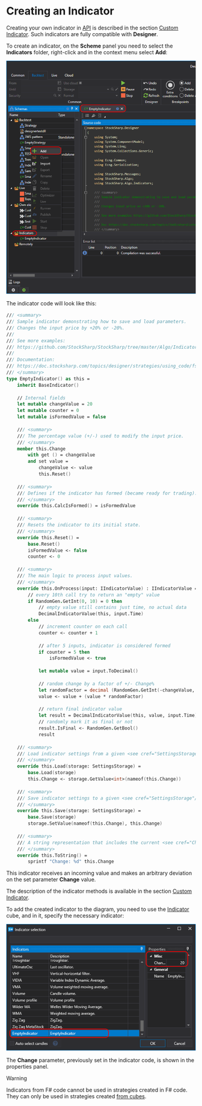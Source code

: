 # Creating an Indicator

Creating your own indicator in [API](../../../../api.md) is described in the section [Custom Indicator](../../../../api/indicators/custom_indicator.md). Such indicators are fully compatible with **Designer**.

To create an indicator, on the **Scheme** panel you need to select the **Indicators** folder, right-click and in the context menu select **Add**:

![Designer_Source_Code_Indicator_00](../../../../../images/designer_source_code_indicator_00.png)

The indicator code will look like this:

```fsharp
/// <summary>
/// Sample indicator demonstrating how to save and load parameters.
/// Changes the input price by +20% or -20%.
///
/// See more examples:
/// https://github.com/StockSharp/StockSharp/tree/master/Algo/Indicators
///
/// Documentation:
/// https://doc.stocksharp.com/topics/designer/strategies/using_code/fsharp/create_own_indicator.html
/// </summary>
type EmptyIndicator() as this =
	inherit BaseIndicator()

	// Internal fields
	let mutable changeValue = 20
	let mutable counter = 0
	let mutable isFormedValue = false

	/// <summary>
	/// The percentage value (+/-) used to modify the input price.
	/// </summary>
	member this.Change
		with get () = changeValue
		and set value =
			changeValue <- value
			this.Reset()

	/// <summary>
	/// Defines if the indicator has formed (became ready for trading).
	/// </summary>
	override this.CalcIsFormed() = isFormedValue

	/// <summary>
	/// Resets the indicator to its initial state.
	/// </summary>
	override this.Reset() =
		base.Reset()
		isFormedValue <- false
		counter <- 0

	/// <summary>
	/// The main logic to process input values.
	/// </summary>
	override this.OnProcess(input: IIndicatorValue) : IIndicatorValue =
		// every 10th call try to return an "empty" value
		if RandomGen.GetInt(0, 10) = 0 then
			// empty value still contains just time, no actual data
			DecimalIndicatorValue(this, input.Time)
		else
			// increment counter on each call
			counter <- counter + 1

			// after 5 inputs, indicator is considered formed
			if counter = 5 then
				isFormedValue <- true

			let mutable value = input.ToDecimal()

			// random change by a factor of +/- Change%
			let randomFactor = decimal (RandomGen.GetInt(-changeValue, changeValue)) / 100m
			value <- value + (value * randomFactor)

			// return final indicator value
			let result = DecimalIndicatorValue(this, value, input.Time)
			// randomly mark it as final or not
			result.IsFinal <- RandomGen.GetBool()
			result

	/// <summary>
	/// Load indicator settings from a given <see cref="SettingsStorage"/>.
	/// </summary>
	override this.Load(storage: SettingsStorage) =
		base.Load(storage)
		this.Change <- storage.GetValue<int>(nameof(this.Change))

	/// <summary>
	/// Save indicator settings to a given <see cref="SettingsStorage"/>.
	/// </summary>
	override this.Save(storage: SettingsStorage) =
		base.Save(storage)
		storage.SetValue(nameof(this.Change), this.Change)

	/// <summary>
	/// A string representation that includes the current <see cref="Change"/> value.
	/// </summary>
	override this.ToString() =
		sprintf "Change: %d" this.Change

```

This indicator receives an incoming value and makes an arbitrary deviation on the set parameter **Change** value.

The description of the indicator methods is available in the section [Custom Indicator](../../../../api/indicators/custom_indicator.md).

To add the created indicator to the diagram, you need to use the [Indicator](../../using_visual_designer/elements/common/indicator.md) cube, and in it, specify the necessary indicator:

![Designer_Source_Code_Indicator_01](../../../../../images/designer_source_code_indicator_01.png)

The **Change** parameter, previously set in the indicator code, is shown in the properties panel.

> [!WARNING] 
> Indicators from F# code cannot be used in strategies created in F# code. They can only be used in strategies created [from cubes](../../using_visual_designer.md).
